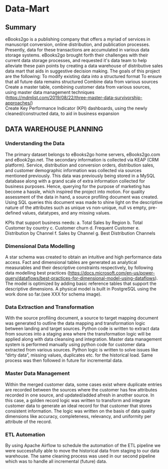 # Data-Mart

## Summary

eBooks2go is a publishing company that offers a myriad of services in manuscript conversion, online distribution, and publication processes. Presently, data for these transactions are accumulated in various data storage systems. eBooks2go brought forth their challenges with their current data storage processes, and requested it's data team to help alleviate these pain points by creating a data warehouse of distributive sales data mart that aids in suggestive decision making. The goals of this project are the following:
To modify existing data into a structured format
To ensure that all future data remains structured
Combine data from various sources
Create a master table, combining customer data from various sources, using master data management techniques (https://mdmlist.com/2019/08/22/three-master-data-survivorship-approaches/ ​​)  
Create Key Performance Indicator (KPI) dashboards, using the newly cleaned/constructed data, to aid in business expansion
 
## DATA WAREHOUSE PLANNING

### Understanding the Data

The primary dataset belongs to eBooks2go home servers, eBooks2go.com and eBook2go.net. The secondary information is collected via KEAP (CRM platform). Service, distribution and conversion orders, distribution sales, and customer demographic information was collected via sources mentioned previously. This data was previously being stored in a MySQL database along with a grand scale of extra information collected for business purposes. Hence, querying for the purpose of marketing has become a hassle, which inspired the project into motion. For quality assessment of the data in hand, a source profiling document was created. Using SQL queries this document was made to shine light on the descriptive nature of the attributes such as unique vs non-unique, null vs empty, pre-defined values, datatypes, and any missing values. 

KPIs that support business needs:
a.   Total Sales by Region
b.   Total Customer by country
c.    Customer churn
d.   Frequent Customer
e.   Distribution by Channel
f.     Sales by Channel
g.   Best Distribution Channels

### Dimensional Data Modelling
A star schema was created to obtain an intuitive and high performance data access. Fact and dimensional tables are generated as analytical measurables and their descriptive constraints respectively, by following data modelling best practices (https://docs.microsoft.com/en-us/power-query/dataflows/best-practices-for-dimensional-model-using-dataflows). The model is optimized by adding basic reference tables that support the descriptive dimensions.  A physical model is built in PostgreSQL using the work done so far.(see XXX for schema image). 

### Data Extraction and Transformation
 
With the source profiling document, a source to target mapping document was generated to outline the data mapping and transformation logic between landing and target sources. Python code is written to extract data from sources into a staging area where the transformation logic will be applied along with data cleansing and integration. Master data management system is performed manually using python code for customer data extracted from various sources. Python logic is written to solve issues like “dirty data”, missing values, duplicates etc. for the historical load. Same process was then followed in future for incremental data. 

### Master Data Management

Within the merged customer data, some cases exist where duplicate entries are recorded between the sources where the customer has few attributes recorded in one source, and updated/added afresh in another source. In this case, a golden record logic was written to transform and integrate customer data to generate an ideal record for that customer that stores consistent information. The logic was written on the basis of data quality dimensions like accuracy, completeness, relevancy, and uniformity per attribute of the record. 


### ETL Automation
By using Apache Airflow to schedule the automation of the ETL pipeline we were successfully able to move the historical data from staging to our data warehouse. The same cleaning process was used in our second pipeline which was to handle all incremental (future) data. 

